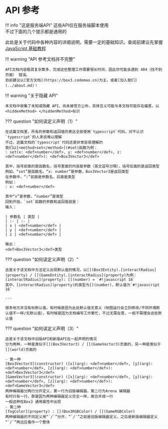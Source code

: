 # API 参考

!!! info "这是服务端API"
    这些API仅在服务端脚本使用  
    不过下面的几个提示都是通用的

此处是关于代码中各种内容的详细说明，需要一定的基础知识。查阅前建议先掌握 [JavaScript 基础教程](../learn/js/index.md)

!!! warning "API 参考文档并不完整"

    API文档内容极其复杂繁多，完成这些整理工作需要很长时间，因此你可能会遇到 404（找不到页面） 错误。  
    目前建议以[官方文档](https://box3.codemao.cn)为主，或者[加入我们](../about.md)！

!!! warning "关于隐藏 API"

    本文档中收集了未知或隐藏 API，尚未被官方公布，具体含义可能与本文档可能存在偏差，以<hiddenMethod> </hiddenMethod>标识

??? question "如何读定义声明（1）"

    在这篇文档里，所有的参数和返回值的表达全部使用`typescript`代码，对不认识`typescript`的人来说难以理解  
    不过，这篇文档的`typescript`代码还是非常容易理解的  
    我们以[<method>set</method>](#set)函数为例：  
    : set(x: <def>number</def>, y: <def>number</def>, z: <def>number</def>): <def>Box3Vector3</def>

    其中，括号前面的是函数名，括号里面的内容是参数（英文逗号分隔），括号后面的是返回类型  
    例如，“set”是函数名，“x: number”是参数，Box3Vector3是返回类型  
    在参数中，“:”前面是参数名，后面是类型  
    例如：  
    : x: <def>number</def>

    其中“x”是参数，“number”是类型  
    回到开始，`set`函数的参数和返回值就是：  
    输入：

    | 参数名 | 类型 |
    | :- | :- |
    | x | <def>number</def> |
    | y | <def>number</def> |
    | z | <def>number</def> |

    输出：
    <def>Box3Vector3</def>类型

??? question "如何读定义声明（2）"

    这是关于该文档中方法定义出现默认值的情况，以[](Box3Entity).[interactRadius](property) / [](GameEntity).[interactRadius](property)为例：  
    [interactRadius](property): [](number) = `#!javascript 16`  
    其中，[interactRadius](property)的类型为[](number)，默认值为`#!javascript 16`

    ---

    很多地方并没有标默认值，有时候是因为此处默认值无意义（地图运行会立刻修改/不同环境默认值不一样/无默认值），有时候是因为文档编写工作繁忙，不过无需在意，一般不需理会这些默认值

??? question "如何读定义声明（3）"

    这是关于该文档中旧版API和新版API在一起声明的情况  
    分为两种，一种是类似于[](Box3Vector3) / [](GameVector3)页面的，另一种是类似于[](world)页面的  

    - 第一种  
    [Box3Vector3](constructor) ([x](arg): <def>number</def>, [y](arg): <def>number</def>, [z](arg): <def>number</def>): <def>Box3Vector3</def>  
    [GameVector3](constructor) ([x](arg): <def>number</def>, [y](arg): <def>number</def>, [z](arg): <def>number</def>): <def>GameVector3</def>  
    两种编辑器分两行分开定义，第一行为旧版编辑器，第二行为Arena 编辑器  
    有时只有一行，那是因为两种编辑器定义完全一样，故合并成一行  
    一般这种在Box3 通用属性中出现
    - 第二种
    [fogColor](property) : [](Box3RGBColor) / [](GameRGBColor)  
    两种编辑器的不同定义用“`/`”分开，“`/`”之前是旧版编辑器定义，之后是新版编辑器定义  
    “`/`”两边应看作一个整体
